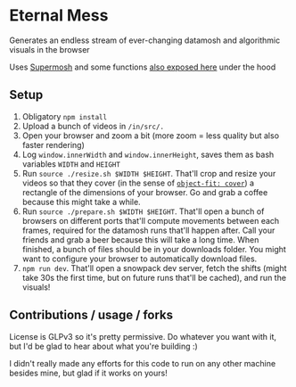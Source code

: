 # Eternal Mess

Generates an endless stream of ever-changing datamosh and algorithmic visuals in the browser

Uses [Supermosh](https://supermosh.github.io/) and some functions [also exposed here](https://supermosh.github.io/) under the hood

## Setup

1. Obligatory `npm install`
2. Upload a bunch of videos in `/in/src/.`
3. Open your browser and zoom a bit (more zoom = less quality but also faster rendering)
4. Log `window.innerWidth` and `window.innerHeight`, saves them as bash variables `WIDTH` and `HEIGHT`
5. Run `source ./resize.sh $WIDTH $HEIGHT`. That'll crop and resize your videos so that they cover (in the sense of [`object-fit: cover`](https://developer.mozilla.org/en-US/docs/Web/CSS/object-fit)) a rectangle of the dimensions of your browser. Go and grab a coffee because this might take a while.
6. Run `source ./prepare.sh $WIDTH $HEIGHT`. That'll open a bunch of browsers on different ports that'll compute movements between each frames, required for the datamosh runs that'll happen after. Call your friends and grab a beer because this will take a long time. When finished, a bunch of files should be in your downloads folder. You might want to configure your browser to automatically download files.
7. `npm run dev`. That'll open a snowpack dev server, fetch the shifts (might take 30s the first time, but on future runs that'll be cached), and run the visuals!

## Contributions / usage / forks

License is GLPv3 so it's pretty permissive. Do whatever you want with it, but I'd be glad to hear about what you're building :)

I didn't really made any efforts for this code to run on any other machine besides mine, but glad if it works on yours!
